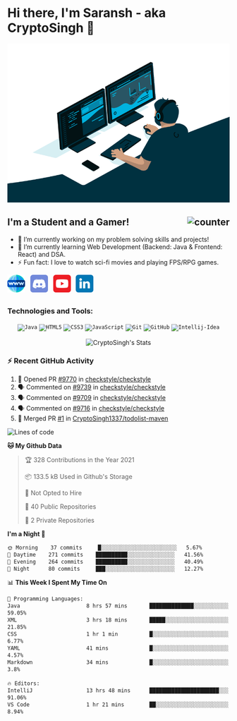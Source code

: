 # Hi there, I'm Saransh - aka CryptoSingh 👋

<div align="center">
<img src="https://github.com/CryptoSingh1337/CryptoSingh1337/blob/master/icons/code.gif" height="360px" width="640px" alt="gif"/>
</div>

## I'm a Student and a Gamer!<img src="https://komarev.com/ghpvc/?username=cryptosingh1337" alt="counter" align="right"/>

- 🔭 I’m currently working on my problem solving skills and projects!
- 🌱 I’m currently learning Web Development (Backend: Java & Frontend: React) and DSA.
- ⚡ Fun fact: I love to watch sci-fi movies and playing FPS/RPG games.

<a href="https://cryptosingh1337.github.io/" target="_blank"><img alt="website" height="40px" width="40px" src="./icons/world-wide-web.svg"/></a>&nbsp;&nbsp;
<a href="https://discord.gg/6efHuzv" target="_blank"><img alt="discord" height="40px" width="40px" src="https://raw.githubusercontent.com/edent/SuperTinyIcons/master/images/svg/discord.svg"/></a>&nbsp;&nbsp;
<a href="https://www.youtube.com/cryptosingh" target="_blank"><img alt="youtube" height="40px" width="40px" src="https://raw.githubusercontent.com/edent/SuperTinyIcons/master/images/svg/youtube.svg"/></a>&nbsp;&nbsp;
<a href="https://www.linkedin.com/in/saransh-kumar-2k19/" target="_blank"><img alt="linkedin" height="40px" width="40px" src="https://raw.githubusercontent.com/edent/SuperTinyIcons/master/images/svg/linkedin.svg"/></a>

##

### Technologies and Tools:

<div align="center">
<code><img alt="Java" height="40px" width="40px" src="https://raw.githubusercontent.com/tomchen/stack-icons/master/logos/java.svg" title="Java"/></code>
<code><img alt="HTML5" height="40px" width="40px" src="https://raw.githubusercontent.com/tomchen/stack-icons/master/logos/html-5.svg" title="HTML5"/></code>
<code><img alt="CSS3" height="40px" width="40px" src="https://raw.githubusercontent.com/tomchen/stack-icons/master/logos/css-3.svg" title="CSS3"/></code>
<code><img alt="JavaScript" height="40px" width="40px" src="https://raw.githubusercontent.com/tomchen/stack-icons/master/logos/bootstrap.svg" title="Bootstrap"/></code>
<code><img alt="Git" height="40px" width="40px" src="https://raw.githubusercontent.com/tomchen/stack-icons/master/logos/git-icon.svg" title="Git"/></code>
<code><img alt="GitHub" height="40px" width="40px" src="https://raw.githubusercontent.com/tomchen/stack-icons/master/logos/github-icon.svg" 
title="GitHub"/></code>
<code><img alt="Intellij-Idea" height="40px" width="40px" src="https://raw.githubusercontent.com/tomchen/stack-icons/master/logos/intellij-idea.svg" title="Intellij-IDEA"/></code>
</div>
<br>
<div align="center">
<img  alt="CryptoSingh's Stats" src="https://github-readme-stats-cryptosingh1337.vercel.app/api?username=CryptoSingh1337&show_icons=true&bg_color=FFFFFF&title_color=003140&icon_color=003140&text_color=0486AA" title="Stats"/>
</div>

### ⚡ Recent GitHub Activity

<!--START_SECTION:activity-->

1. 💪 Opened PR [#9770](https://github.com/checkstyle/checkstyle/pull/9770) in [checkstyle/checkstyle](https://github.com/checkstyle/checkstyle)
2. 🗣 Commented on [#9739](https://github.com/checkstyle/checkstyle/issues/9739) in [checkstyle/checkstyle](https://github.com/checkstyle/checkstyle)
3. 🗣 Commented on [#9709](https://github.com/checkstyle/checkstyle/issues/9709) in [checkstyle/checkstyle](https://github.com/checkstyle/checkstyle)
4. 🗣 Commented on [#9716](https://github.com/checkstyle/checkstyle/issues/9716) in [checkstyle/checkstyle](https://github.com/checkstyle/checkstyle)
5. 🎉 Merged PR [#1](https://github.com/CryptoSingh1337/todolist-maven/pull/1) in [CryptoSingh1337/todolist-maven](https://github.com/CryptoSingh1337/todolist-maven)
<!--END_SECTION:activity-->

<!--START_SECTION:waka-->
![Lines of code](https://img.shields.io/badge/From%20Hello%20World%20I%27ve%20Written-322230%20lines%20of%20code-blue)

**🐱 My Github Data** 

> 🏆 328 Contributions in the Year 2021
 > 
> 📦 133.5 kB Used in Github's Storage 
 > 
> 🚫 Not Opted to Hire
 > 
> 📜 40 Public Repositories 
 > 
> 🔑 2 Private Repositories  
 > 
**I'm a Night 🦉** 

```text
🌞 Morning    37 commits     █░░░░░░░░░░░░░░░░░░░░░░░░   5.67% 
🌆 Daytime    271 commits    ██████████░░░░░░░░░░░░░░░   41.56% 
🌃 Evening    264 commits    ██████████░░░░░░░░░░░░░░░   40.49% 
🌙 Night      80 commits     ███░░░░░░░░░░░░░░░░░░░░░░   12.27%

```


📊 **This Week I Spent My Time On** 

```text
💬 Programming Languages: 
Java                     8 hrs 57 mins       ██████████████░░░░░░░░░░░   59.05% 
XML                      3 hrs 18 mins       █████░░░░░░░░░░░░░░░░░░░░   21.85% 
CSS                      1 hr 1 min          █░░░░░░░░░░░░░░░░░░░░░░░░   6.77% 
YAML                     41 mins             █░░░░░░░░░░░░░░░░░░░░░░░░   4.57% 
Markdown                 34 mins             █░░░░░░░░░░░░░░░░░░░░░░░░   3.8%

🔥 Editors: 
IntelliJ                 13 hrs 48 mins      ██████████████████████░░░   91.06% 
VS Code                  1 hr 21 mins        ██░░░░░░░░░░░░░░░░░░░░░░░   8.94%

```


<!--END_SECTION:waka-->
